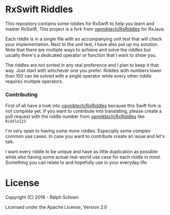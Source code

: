 RxSwift Riddles
=========

This repository contains some riddles for RxSwift to help you learn and master RxSwift.
This project is a fork from [vanniktech/RxRiddles](https://github.com/vanniktech/RxRiddles) for RxJava. 

Each riddle is in a single file with an accompanying unit test that will check your implementation. Next to the unit test, I have also put up my solution. Note that there are multiple ways to achieve and solve the riddles but usually there's a dedicated operator or function that I want to show you.

The riddles are not sorted in any real preference and I plan to keep it that way. Just start with whichever one you prefer. Riddles with numbers lower than 100 can be solved with a single operator while every other riddle requires multiple operators.

### Contributing

First of all have a look into [vanniktech/RxRiddles](https://github.com/vanniktech/RxRiddles) because this Swift fork is not complete yet.
If you want to contribute into translating, please create a pull request with the riddle number from [vanniktech/RxRiddles](https://github.com/vanniktech/RxRiddles) like `Riddle123`

I'm very open to having some more riddles. Especially some complex common use cases. In case you want to contribute create an issue and let's talk.

I want every riddle to be unique and have as little duplication as possible while also having some actual real-world use case for each riddle in mind. Something you can relate to and hopefully use in your everyday life.

# License

Copyright (C) 2018 - Ralph Schoen

Licensed under the Apache License, Version 2.0

